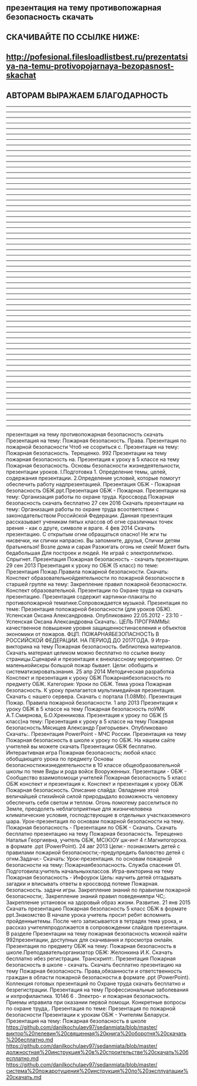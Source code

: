 презентация на тему противопожарная безопасность скачать
--------------------------------------------------
СКАЧИВАЙТЕ ПО ССЫЛКЕ НИЖЕ:
--------------------------------------------------
http://pofesional.filesloadlistbest.ru/prezentatsiya-na-temu-protivopojarnaya-bezopasnost-skachat
--------------------------------------------------
АВТОРАМ ВЫРАЖАЕМ БЛАГОДАРНОСТЬ
--------------------------------------------------
--------------------------------------------------
--------------------------------------------------
--------------------------------------------------
--------------------------------------------------
--------------------------------------------------
--------------------------------------------------
--------------------------------------------------
--------------------------------------------------
--------------------------------------------------
--------------------------------------------------
--------------------------------------------------
--------------------------------------------------
--------------------------------------------------
--------------------------------------------------
--------------------------------------------------
--------------------------------------------------
--------------------------------------------------
--------------------------------------------------
--------------------------------------------------
--------------------------------------------------
--------------------------------------------------
--------------------------------------------------
--------------------------------------------------
--------------------------------------------------
--------------------------------------------------
--------------------------------------------------
--------------------------------------------------
--------------------------------------------------
--------------------------------------------------
--------------------------------------------------
--------------------------------------------------
--------------------------------------------------
--------------------------------------------------
--------------------------------------------------
--------------------------------------------------
--------------------------------------------------
--------------------------------------------------
--------------------------------------------------
--------------------------------------------------
--------------------------------------------------
--------------------------------------------------
--------------------------------------------------
--------------------------------------------------
--------------------------------------------------
--------------------------------------------------
--------------------------------------------------
--------------------------------------------------
--------------------------------------------------
--------------------------------------------------
--------------------------------------------------
--------------------------------------------------
--------------------------------------------------
--------------------------------------------------
--------------------------------------------------
--------------------------------------------------
--------------------------------------------------
--------------------------------------------------
--------------------------------------------------
--------------------------------------------------
презентация на тему противопожарная безопасность скачать Презентация на тему: Пожарная безопасность. Права. Презентация по пожарной безопасности Чтоб не ссориться с. Презентация на тему: Пожарная безопасность.  Терещенко. 992 Презентации на тему пожарная безопасность на. Презентация к уроку в 5 классе на тему Пожарная безопасность. Основы безопасности жизнедеятельности, презентации уроков.  I.Подготовка 1. Определение темы, целей, содержания презентации. 2.Определение условий, которые помогут обеспечить работу надпрезентацией.  Презентация ОБЖ - Пожарная безопасность ОБЖ.ppt.Презентация ОБЖ - Пожарная. Презентации на тему: Организация работы по охране труда. Кроссворд Пожарная безопасность скачать бесплатно
27 сен 2016  Скачать презентации на тему: Организация работы по охране труда всоответствии с законодательством Российской Федерации. Данная презентация рассказывает ученикам пятых классов об огне сразличных точек зрения - как о друге, символе и враге. 4 фев 2014  Скачать презентацию. С открытым огнм обращаться опасно! Не жги ты нисвечки, ни спички напрасно. Вы запомните, друзья, Спички детям братьнельзя! Возле дома и сарая Разжигать огонь не смей! Может быть бедабольшая Для построек и людей. Не играй с электроплиткою. Спрыгнет. Презентация Пожарная безопасность - скачать презентации. 29 сен 2013  Презентация к уроку по ОБЖ (5 класс) по теме: Презентация Пожар.Правила пожарной безопасности.  Скачать:  Конспект образовательнойдеятельности по пожарной безопасности в старшей группе на тему: Закрепление правил пожарной безопасности. Конспект образовательной. Презентации по Охране труда на скачать презентацию. Презентация содержит картинки-плакаты по противопожарной тематике.Сопровождается музыкой.  Презентация по теме: Презентация попожарной безопасности (для уроков ОБЖ). Успенская Оксана Александровна. Опубликовано 22.05.2012 - 23:10 - Успенская Оксана Александровна Скачать:. ЦЕЛЬ ПРОГРАММЫ: качественное повышение уровня защищенностинаселения и объектов экономики от пожаров. ФЦП. ПОЖАРНАЯБЕЗОПАСНОСТЬ В РОССИЙСКОЙ ФЕДЕРАЦИИ. НА ПЕРИОД ДО 2017ГОДА. 9
Игра-викторина на тему Пожарная безопасность. библиотека материалов. Скачать материал целиком можно бесплатно по ссылке внизу страницы.Сценарий и презентация к внеклассному мероприятию. От маленькойискры большой пожар бывает. Цели: обобщить и систематизироватьзнания. 25 апр 2014  Методическая разработка Конспект и презентация к уроку ОБЖ Пожарнаябезопасность по предмету ОБЖ. Категория: Уроки по ОБЖ.  Тема урока Пожарная безопасность. К уроку прилагается мультимедийная презентация.  Скачать с нашего сервера. Скачать с портала (1.08Mb). Презентация Пожар. Правила пожарной безопасности. 1 апр 2013  Презентация к уроку ОБЖ в 5 классе на тему Пожарная безопасность поУМК А.Т.Смирнова, Б.О.Хренникова.  Презентация к уроку по ОБЖ (5 класс)на тему: Презентация к уроку в 5 классе на тему Пожарная безопасность.Мясищев Александр Григорьевич. Опубликовано  Скачать:. Презентация PowerPoint - МЧС России. Презентация на тему Пожарная безопасность в школе к уроку по ОБЖ. На нашем сайте учителей вы можете скачать Презентации ОБЖ бесплатно. Интерактивная игра Пожарная безопасность; любой класс обобщающего урока по предмету Основы безопасностижизнедеятельности в 10 классе общеобразовательной школы по теме Виды и рода войск Вооруженных. Презентации - ОБЖ - Сообщество взаимопомощи учителей
Пожарная безопасность 5 класс ОБЖ  конспект и презентация к. Конспект и презентация к уроку ОБЖ Пожарная безопасность. Описание слайда: Овладение этой величайшей стихийной силой природыдало возможность человеку обеспечить себя светом и теплом. Огонь помогему расселиться по Земле, преодолеть неблагоприятные для жизничеловека климатические условия, господствующие в отдельных участкахземного шара. Урок-презентация по основам пожарной безопасности на тему. Пожарная безопасность - Презентации по ОБЖ - Скачать. Скачать бесплатно презентацию на тему Пожарная безопасность. Терещенко Наталья Георгиевна, учитель ОБЖ, МС(К)ОУ шк-инт 4 г.Магнитогорска. в формате .ppt (PowerPoint). 24 авг 2013  Цели:- познакомить детей с правилами пожарной безопасности;-предупредить баловство детей с огнм.Задачи:-  Скачать:  Урок-презентация. по основам пожарной безопасности на тему: Пожарнаябезопасность. Служба спасения 01. Подготовила:учитель начальныхклассов. Игра-викторина на тему Пожарная безопасность - Инфоурок
Цель: научить детей отгадывать загадки и вписывать ответы в кроссворд потеме Пожарная. безопасность. задачи игры. Закрепление знаний по правилам пожарной безопасности;. Закрепление знаний правил поведенияпри ЧС;. Закрепление установок на здоровый образ жизни. Развитие. 21 янв 2015  Скачать презентацию Пожарная безопасность 5 класс ОБЖ в формате ppt.Знакомство  В начале урока учитель просит ребят вспомнить пройденныетемы.  После чего записывается в тетрадях тема урока, и рассказ учителяпродолжается в сопровождении слайдов презентации. В разделе Презентации на тему пожарная безопасность можной найти 992презентации, доступных для скачивания и просмотра онлайн. Презентация по предмету ОБЖ на тему: Пожарная безопасность в школе.Преподавательорганизатор ОБЖ: Желонкина И.К. Скачать бесплатно ибез регистрации.  Транскрипт:. Презентация Пожарная безопасность в школе - скачать. Скачать бесплатно презентацию на тему Пожарная безопасность. Права,обязанности и ответственность граждан в области пожарной безопасности.в формате .ppt (PowerPoint). Коллекция готовых презентаций по Охране труда скачать бесплатно и безрегистрации.  Презентация на тему Профессиональные заболевания и ихпрофилактика. 10146 6 . Электро- и пожарная безопасность. Приемы иправила при оказании первой помощи. Конкретные вопросы по охране труда,. Презентация по теме: Презентация по пожарной безопасности
Презентации к урокам ОБЖ - Учителям Беларуси. Презентация на тему: Пожарная безопасность в школе
https://github.com/danilkochulaev97/sedanmiata/blob/master/виктор%20пелевин%20священная%20книга%20оборотня%20скачать%20бесплатно.md
https://github.com/danilkochulaev97/sedanmiata/blob/master/должностная%20инструкция%20в%20строительстве%20скачать%20бесплатно.md
https://github.com/danilkochulaev97/sedanmiata/blob/master/система%20пожаротушения%20инструкция%20по%20эксплуатации%20скачать.md